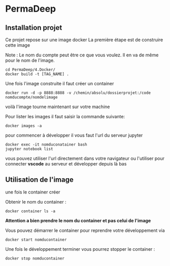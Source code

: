 # PermaDeep
## Installation projet

Ce projet repose sur une image docker
La première étape est de construire cette image

Note : Le nom du compte peut être ce que vous voulez. Il en va de même pour le nom de l'image.


```
cd PermaDeep/4.Docker/
docker build -t [TAG_NAME] .
```

Une fois l'image construite il faut créer un container
```
docker run -d -p 8888:8888 -v /chemin/absolu/dossierprojet:/code nomducompte/nomdelimage
```
voilà l'image tourne maintenant sur votre machine

Pour lister les images il faut saisir la commande suivante:
```
docker images -a
```

pour commencer à développer il vous faut l'url du serveur jupyter
```
docker exec -it nomduconatainer bash
jupyter notebook list
```

vous pouvez utiliser l'url directement dans votre navigateur ou l'utiliser pour connecter **vscode** au serveur et développer depuis là bas

## Utilisation de l'image
une fois le container créer

Obtenir le nom du container : 
```
docker container ls -a
```

**Attention a bien prendre le nom du container et pas celui de l'image**

 Vous pouvez démarrer le container pour reprendre votre développement via 
 ```
 docker start nomducontainer
 ```
 
 Une fois le développement terminer vous pourrez stopper le container :
```
docker stop nomducontainer
```
